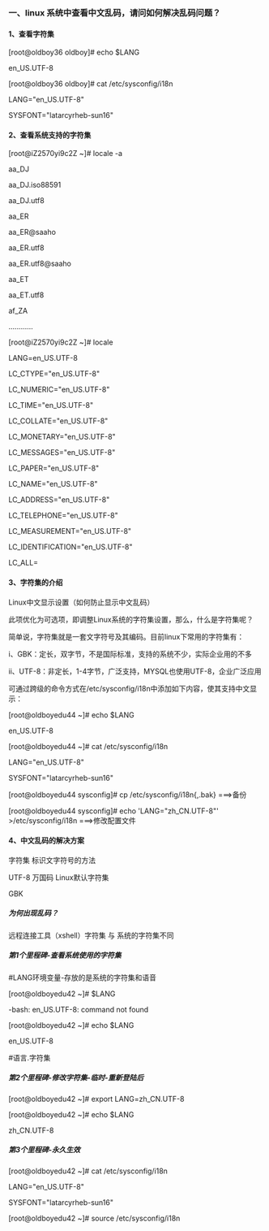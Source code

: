 ### 一、linux 系统中查看中文乱码，请问如何解决乱码问题？

#### 1、查看字符集

\[root@oldboy36 oldboy\]\# echo $LANG

en\_US.UTF-8

\[root@oldboy36 oldboy\]\# cat /etc/sysconfig/i18n

LANG="en\_US.UTF-8"

SYSFONT="latarcyrheb-sun16"

#### 2、查看系统支持的字符集

\[root@iZ2570yi9c2Z ~\]\# locale -a

aa\_DJ

aa\_DJ.iso88591

aa\_DJ.utf8

aa\_ER

aa\_ER@saaho

aa\_ER.utf8

aa\_ER.utf8@saaho

aa\_ET

aa\_ET.utf8

af\_ZA

............

\[root@iZ2570yi9c2Z ~\]\# locale

LANG=en\_US.UTF-8

LC\_CTYPE="en\_US.UTF-8"

LC\_NUMERIC="en\_US.UTF-8"

LC\_TIME="en\_US.UTF-8"

LC\_COLLATE="en\_US.UTF-8"

LC\_MONETARY="en\_US.UTF-8"

LC\_MESSAGES="en\_US.UTF-8"

LC\_PAPER="en\_US.UTF-8"

LC\_NAME="en\_US.UTF-8"

LC\_ADDRESS="en\_US.UTF-8"

LC\_TELEPHONE="en\_US.UTF-8"

LC\_MEASUREMENT="en\_US.UTF-8"

LC\_IDENTIFICATION="en\_US.UTF-8"

LC\_ALL=

#### 3、字符集的介绍

Linux中文显示设置（如何防止显示中文乱码）

此项优化为可选项，即调整Linux系统的字符集设置，那么，什么是字符集呢？

简单说，字符集就是一套文字符号及其编码。目前linux下常用的字符集有：

i、GBK：定长，双字节，不是国际标准，支持的系统不少，实际企业用的不多

ii、UTF-8：非定长，1-4字节，广泛支持，MYSQL也使用UTF-8，企业广泛应用

可通过跨级的命令方式在/etc/sysconfig/i18n中添加如下内容，使其支持中文显示：

\[root@oldboyedu44 ~\]\# echo $LANG

en\_US.UTF-8

\[root@oldboyedu44 ~\]\# cat /etc/sysconfig/i18n 

LANG="en\_US.UTF-8"

SYSFONT="latarcyrheb-sun16"

\[root@oldboyedu44 sysconfig\]\# cp /etc/sysconfig/i18n{,.bak}  ===&gt;备份

\[root@oldboyedu44 sysconfig\]\# echo 'LANG="zh\_CN.UTF-8"' &gt;/etc/sysconfig/i18n ===&gt;修改配置文件

#### 4、中文乱码的解决方案

字符集 标识文字符号的方法

UTF-8  万国码 Linux默认字符集

GBK

##### 为何出现乱码？

远程连接工具（xshell）字符集  与 系统的字符集不同

##### 第1个里程碑-查看系统使用的字符集

\#LANG环境变量-存放的是系统的字符集和语音

\[root@oldboyedu42 ~\]\# $LANG

-bash: en\_US.UTF-8: command not found

\[root@oldboyedu42 ~\]\# echo $LANG

en\_US.UTF-8

\#语言.字符集

##### 第2个里程碑-修改字符集-临时-重新登陆后

\[root@oldboyedu42 ~\]\# export LANG=zh\_CN.UTF-8

\[root@oldboyedu42 ~\]\# echo $LANG

zh\_CN.UTF-8

##### 第3个里程碑-永久生效

\[root@oldboyedu42 ~\]\# cat  /etc/sysconfig/i18n 

LANG="en\_US.UTF-8"

SYSFONT="latarcyrheb-sun16"

\[root@oldboyedu42 ~\]\# source   /etc/sysconfig/i18n

